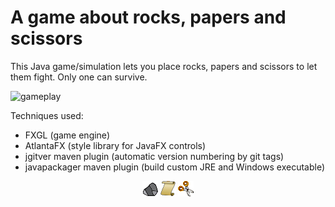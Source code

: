 # A game about rocks, papers and scissors #

This Java game/simulation lets you place rocks, papers and scissors to let them fight. Only one can survive.

![gameplay](doc/rps.gif)

Techniques used:

* FXGL (game engine)
* AtlantaFX (style library for JavaFX controls)
* jgitver maven plugin (automatic version numbering by git tags)
* javapackager maven plugin (build custom JRE and Windows executable)

<p align="center">
<img src="src/main/resources/assets/textures/rock.png"  alt=""/>
<img src="src/main/resources/assets/textures/paper.png" alt=""/>
<img src="src/main/resources/assets/textures/scissors.png" alt=""/>
</p>
